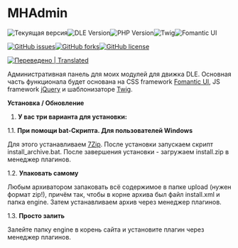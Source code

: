 # MHAdmin

![Текуящая версия](https://img.shields.io/github/manifest-json/v/Gokujo/mhadmin?filename=manifest.json&style=for-the-badge)![DLE Version](https://img.shields.io/github/manifest-json/dle/Gokujo/mhadmin?label=DLE&style=for-the-badge&color=blue)![PHP Version](https://img.shields.io/github/manifest-json/php/Gokujo/mhadmin?label=PHP&style=for-the-badge&color=red)![Twig](https://img.shields.io/badge/Twig-3.x-green?style=for-the-badge)![Fomantic UI](https://img.shields.io/badge/Fomantic-2.8-blue?style=for-the-badge)


[![GitHub issues](https://img.shields.io/github/issues/Gokujo/mhadmin.svg?style=flat-square)](https://github.com/Gokujo/mhadmin/issues)[![GitHub forks](https://img.shields.io/github/forks/Gokujo/mhadmin.svg?style=flat-square)](https://github.com/Gokujo/mhadmin/network)[![GitHub license](https://img.shields.io/github/license/Gokujo/mhadmin.svg?style=flat-square)](https://github.com/Gokujo/mhadmin/blob/master/LICENSE)

[![Переведено | Translated](https://badges.crowdin.net/mh-admin/localized.svg)](https://crowdin.com/project/mh-admin)

Административная панель для моих модулей для движка DLE. Основная часть функционала будет основана на CSS framework [Fomantic UI](https://fomantic-ui.com/), JS framework [jQuery](https://jquery.com/) и шаблонизаторе [Twig](https://twig.symfony.com/).


**Установка / Обновление**

1. **У вас три варианта для установки:**

1.1. **При помощи bat-Скрипта. Для пользователей Windows**

Для этого устанавливаем [7Zip](https://www.7-zip.org/download.html).
После установки запускаем скрипт install_archive.bat.
После завершения установки - загружаем install.zip в менеджер плагинов.

1.2. **Упаковать самому**

Любым архиватором запаковать всё содержимое в папке upload (нужен формат zip!), причём так, чтобы в корне архива был файл install.xml и папка engine.
Затем устанавливаем архив через менеджер плагинов.

1.3. **Просто залить**

Залейте папку engine в корень сайта и установите плагин через менеджер плагинов.

